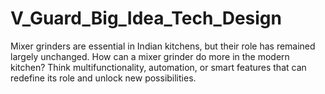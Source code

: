 # V_Guard_Big_Idea_Tech_Design
Mixer grinders are essential in Indian kitchens, but their role has remained largely unchanged. How can a mixer grinder do more in the modern kitchen? Think multifunctionality, automation, or smart features that can redefine its role and unlock new possibilities.
